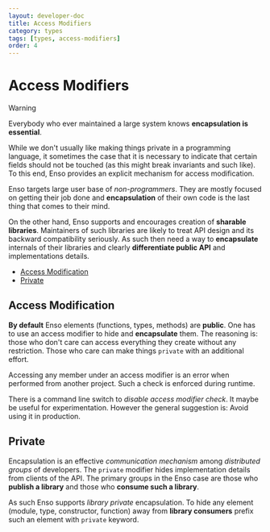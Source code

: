 ```yaml
---
layout: developer-doc
title: Access Modifiers
category: types
tags: [types, access-modifiers]
order: 4
---
```


# Access Modifiers

> [!WARNING]
> Everybody who ever maintained a large system knows **encapsulation is essential**.
>
> While we don't usually like making things private in a programming language, it
> sometimes the case that it is necessary to indicate that certain fields should
> not be touched (as this might break invariants and such like). To this end, Enso
> provides an explicit mechanism for access modification.

Enso targets large user base of _non-programmers_. They are mostly focused on
getting their job done and **encapsulation** of their own code is the last thing
that comes to their mind.

On the other hand, Enso supports and encourages creation of **sharable libraries**.
Maintainers of such libraries are likely to treat API design and its
backward compatibility seriously. As such then need a way to **encapsulate**
internals of their libraries and clearly **differentiate public API** and
implementations details.

<!-- MarkdownTOC levels="2,3" autolink="true" -->

- [Access Modification](#access-modification)
- [Private](#private)

<!-- /MarkdownTOC -->

## Access Modification

**By default** Enso elements (functions, types, methods) are **public**.
One has to use an access modifier to hide and **encapsulate** them. The
reasoning is: those who don't care can access everything they create without
any restriction. Those who care can make things `private` with an additional
effort.


Accessing any member under an access modifier is an error when performed from another project.
Such a check is enforced during runtime.

There is a command line switch to _disable access modifier check_.
It maybe be useful for experimentation. However the general suggestion is:
Avoid using it in production.

## Private

Encapsulation is an effective _communication mechanism_ among _distributed
groups_ of developers. The `private` modifier hides implementation details from clients of the API.
The primary groups in the Enso case are those who **publish a library**
and those who **consume such a library**.

As such Enso supports _library private_ encapsulation.
To hide any element (module, type, constructor, function) away
from **library consumers** prefix such an element with `private` keyword.
